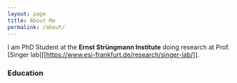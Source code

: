 ```yaml
---
layout: page
title: About Me
permalink: /about/
---
```


I am PhD Student at the **Ernst Strüngmann Institute** doing research at Prof. [Singer lab][[https://www.esi-frankfurt.de/research/singer-lab/]]. 

### Education

